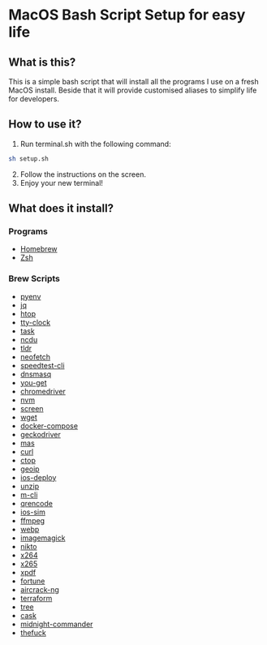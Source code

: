 # MacOS Bash Script Setup for easy life

## What is this?

This is a simple bash script that will install all the programs I use on a fresh MacOS install. Beside that it will provide customised aliases to simplify life for developers.

## How to use it?
1. Run terminal.sh with the following command:
```bash
sh setup.sh
```

2. Follow the instructions on the screen.
3. Enjoy your new terminal!

## What does it install?

### Programs
- [Homebrew](https://brew.sh/)
- [Zsh](https://www.zsh.org/)

### Brew Scripts
* [pyenv](https://formulae.brew.sh/formula/pyenv)
* [jq](https://formulae.brew.sh/formula/jq)
* [htop](https://formulae.brew.sh/formula/htop)
* [tty-clock](https://formulae.brew.sh/formula/tty-clock)
* [task](https://formulae.brew.sh/formula/task)
* [ncdu](https://formulae.brew.sh/formula/ncdu)
* [tldr](https://formulae.brew.sh/formula/tldr)
* [neofetch](https://formulae.brew.sh/formula/neofetch)
* [speedtest-cli](https://formulae.brew.sh/formula/speedtest-cli)
* [dnsmasq](https://formulae.brew.sh/formula/dnsmasq)
* [you-get](https://formulae.brew.sh/formula/you-get)
* [chromedriver](https://formulae.brew.sh/formula/chromedriver)
* [nvm](https://formulae.brew.sh/formula/nvm)
* [screen](https://formulae.brew.sh/formula/screen)
* [wget](https://formulae.brew.sh/formula/wget)
* [docker-compose](https://formulae.brew.sh/formula/docker-compose)
* [geckodriver](https://formulae.brew.sh/formula/geckodriver)
* [mas](https://formulae.brew.sh/formula/mas)
* [curl](https://formulae.brew.sh/formula/curl)
* [ctop](https://formulae.brew.sh/formula/ctop)
* [geoip](https://formulae.brew.sh/formula/geoip)
* [ios-deploy](https://formulae.brew.sh/formula/ios-deploy)
* [unzip](https://formulae.brew.sh/formula/unzip)
* [m-cli](https://formulae.brew.sh/formula/m-cli)
* [qrencode](https://formulae.brew.sh/formula/qrencode)
* [ios-sim](https://formulae.brew.sh/formula/ios-sim)
* [ffmpeg](https://formulae.brew.sh/formula/ffmpeg)
* [webp](https://formulae.brew.sh/formula/webp)
* [imagemagick](https://formulae.brew.sh/formula/imagemagick)
* [nikto](https://formulae.brew.sh/formula/nikto)
* [x264](https://formulae.brew.sh/formula/x264)
* [x265](https://formulae.brew.sh/formula/x265)
* [xpdf](https://formulae.brew.sh/formula/xpdf)
* [fortune](https://formulae.brew.sh/formula/fortune)
* [aircrack-ng](https://formulae.brew.sh/formula/aircrack-ng)
* [terraform](https://formulae.brew.sh/formula/terraform)
* [tree](https://formulae.brew.sh/formula/tree)
* [cask](https://formulae.brew.sh/formula/cask)
* [midnight-commander](https://formulae.brew.sh/formula/midnight-commander)
* [thefuck](https://formulae.brew.sh/formula/thefuck)
